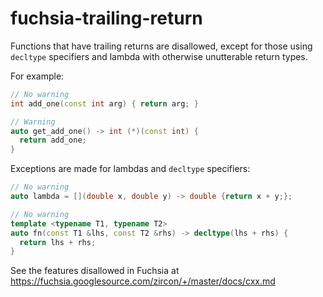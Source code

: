 # fuchsia-trailing-return

Functions that have trailing returns are disallowed, except for those
using `decltype` specifiers and lambda with otherwise unutterable return
types.

For example:

``` c++
// No warning
int add_one(const int arg) { return arg; }

// Warning
auto get_add_one() -> int (*)(const int) {
  return add_one;
}
```

Exceptions are made for lambdas and `decltype` specifiers:

``` c++
// No warning
auto lambda = [](double x, double y) -> double {return x + y;};

// No warning
template <typename T1, typename T2>
auto fn(const T1 &lhs, const T2 &rhs) -> decltype(lhs + rhs) {
  return lhs + rhs;
}
```

See the features disallowed in Fuchsia at
<https://fuchsia.googlesource.com/zircon/+/master/docs/cxx.md>
